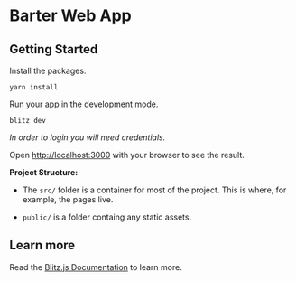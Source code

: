 # **Barter Web App**

## Getting Started

Install the packages.

```
yarn install
```

Run your app in the development mode.

```
blitz dev
```

_In order to login you will need credentials._

Open [http://localhost:3000](http://localhost:3000) with your browser to see the result.

**Project Structure:**

- The `src/` folder is a container for most of the project. This is where, for example, the pages live.

- `public/` is a folder containg any static assets.

## Learn more

Read the [Blitz.js Documentation](https://blitzjs.com/docs/getting-started) to learn more.
